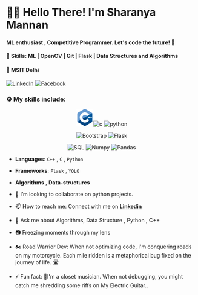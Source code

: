 
<!--
**SRMannan/SRMannan** is a ✨ _special_ ✨ repository because its `README.md` (this file) appears on your GitHub profile.

Here are some ideas to get you started:

- 🔭 I’m an Avid Competetive Programmer 
- 🌱 I’m currently learning ...
- 👯 I’m looking to collaborate on ...
- 🤔 I’m looking for help with ...
- 💬 Ask me about ...
- 📫 How to reach me: ...
- 😄 Pronouns: ...
- ⚡ Fun fact: ...
-->


# 👩‍💻 Hello There! I'm Sharanya Mannan
#### ML enthusiast , Competitive Programmer. Let's code the future! 🚀
#### 🌱 Skills: ML | OpenCV | Git | Flask | Data Structures and Algorithms
#### :school_satchel: MSIT Delhi

 [![LinkedIn](https://img.shields.io/static/v1.svg?label=LinkedIn&message=@SharanyaMannan&logo=linkedin&style=flat&color=blue)](https://www.linkedin.com/in/sharanya-mannan-467937231/)
 [![Facebook](https://img.shields.io/static/v1.svg?label=Codeforces&message=@SharanyaMannan&logo=Codeforces&style=flat&color=green)](https://codeforces.com/profile/SharanyaRMannan)

### :gear: My skills include:

<p align="center">
<img src="https://raw.githubusercontent.com/devicons/devicon/master/icons/cplusplus/cplusplus-original.svg" alt="cplusplus" width="45" height="45"/><img src="https://media.giphy.com/media/ztl9x7JlhSlU4MWD6h/giphy.gif" alt="c" width="50" height="50"/> <img src="https://media.giphy.com/media/LMt9638dO8dftAjtco/giphy.gif" alt="python" width="45" height="45"/> </p>

<p align="center">
<img src = "https://media.giphy.com/media/Sr8xDpMwVKOHUWDVRD/giphy.gif" alt = "Bootstrap" width = "50" height = "50"/>
<img src="https://flask.palletsprojects.com/en/2.0.x/_images/flask-logo.png" alt="Flask" width="100" height="50"/>


<p align="center">
<img src = "https://upload.wikimedia.org/wikipedia/commons/8/87/Sql_data_base_with_logo.png" alt = "SQL" width = "70" height = "50"/>
<img src = "https://upload.wikimedia.org/wikipedia/commons/thumb/3/31/NumPy_logo_2020.svg/1280px-NumPy_logo_2020.svg.png" alt = "Numpy" width = "80" height = "70"/>
<img src = "https://i.redd.it/c6h7rok9c2v31.jpg" alt = "Pandas" width = "150" height = "45"/>

 
 - **Languages**: `C++` , `C` , `Python`

- **Frameworks**: `Flask` , `YOLO`

- **Algorithms** , **Data-structures**
    
- 👯 I’m looking to collaborate on python projects.
- 📫 How to reach me: Connect with me on **[Linkedin](https://www.linkedin.com/in/sharanya-mannan-467937231/)**  
- 💬 Ask me about Algorithms, Data Structure , Python , C++
- :camera: Freezing moments through my lens
- 🏍️ Road Warrior Dev: When not optimizing code, I'm conquering roads on my motorcycle. Each mile ridden is a metaphorical bug fixed on the journey of life. 🛣️
- ⚡ Fun fact: 🎸I'm a closet musician. When not debugging, you might catch me shredding some riffs on My Electric Guitar.. 


